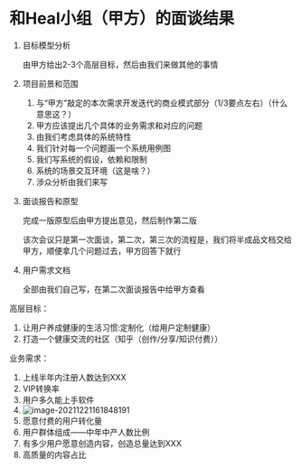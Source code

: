 # 和Heal小组（甲方）的面谈结果



1. 目标模型分析

   由甲方给出2-3个高层目标，然后由我们来做其他的事情

2. 项目前景和范围

   1. 与“甲方”敲定的本次需求开发迭代的商业模式部分（1/3要点左右）（什么意思这？）
   2. 甲方应该提出几个具体的业务需求和对应的问题
   3. 由我们考虑具体的系统特性
   4. 我们针对每一个问题画一个系统用例图
   5. 我们写系统的假设，依赖和限制
   6. 系统的场景交互环境（这是啥？）
   7. 涉众分析由我们来写

3. 面谈报告和原型

   完成一版原型后由甲方提出意见，然后制作第二版

   该次会议只是第一次面谈，第二次，第三次的流程是，我们将半成品文档交给甲方，顺便拿几个问题过去，甲方回答下就行

4. 用户需求文档

   全部由我们自己写，在第二次面谈报告中给甲方查看



高层目标：

1. 让用户养成健康的生活习惯:定制化（给用户定制健康）
2. 打造一个健康交流的社区（知乎（创作/分享/知识付费））



业务需求：

1. 上线半年内注册人数达到XXX
2. VIP转换率
3. 用户多久能上手软件
4. ![image-20211221161848191](C:\Users\mi\AppData\Roaming\Typora\typora-user-images\image-20211221161848191.png)
5. 愿意付费的用户转化量
6. 用户群体组成——中年中产人数比例
7. 有多少用户愿意创造内容，创造总量达到XXX
8. 高质量的内容占比





